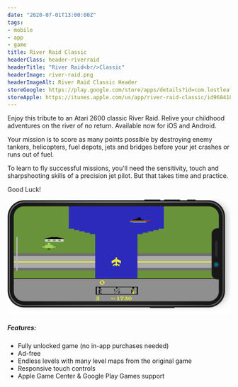 ```yaml
---
date: "2020-07-01T13:00:00Z"
tags:
- mobile
- app
- game
title: River Raid Classic
headerClass: header-riverraid
headerTitle: "River Raid<br/>Classic"
headerImage: river-raid.png
headerImageAlt: River Raid Classic Header
storeGoogle: https://play.google.com/store/apps/details?id=com.lostleafstudio.riverraid
storeApple: https://itunes.apple.com/us/app/river-raid-classic/id968418947?ls=1&mt=8
---
```


Enjoy this tribute to an Atari 2600 classic River Raid. Relive your childhood adventures on the river of no return. Available now for iOS and Android.

Your mission is to score as many points possible by destroying enemy tankers, helicopters, fuel depots, jets and bridges before your jet crashes or runs out of fuel.

To learn to fly successful missions, you'll need the sensitivity, touch and sharpshooting skills of a precision jet pilot.  But that takes time and practice.

Good Luck!

<div class="screenshot"><img src="/images/river-raid-iphone.png" alt="iPhone Screenshot"/></div>

##### Features:
* Fully unlocked game (no in-app purchases needed)
* Ad-free
* Endless levels with many level maps from the original game
* Responsive touch controls
* Apple Game Center & Google Play Games support
